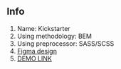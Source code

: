 ## Info
1. Name: Kickstarter
2. Using methodology: BEM
3. Using preprocessor: SASS/SCSS
4. [Figma design](https://www.figma.com/file/Ujp7bCFuvuJlkn8TSbQPSZ/%E2%84%9611-(kickstarter)?node-id=0%3A1)
5. [DEMO LINK](https://ruslan-bondarenko.github.io/Kickstarter-layout/)

